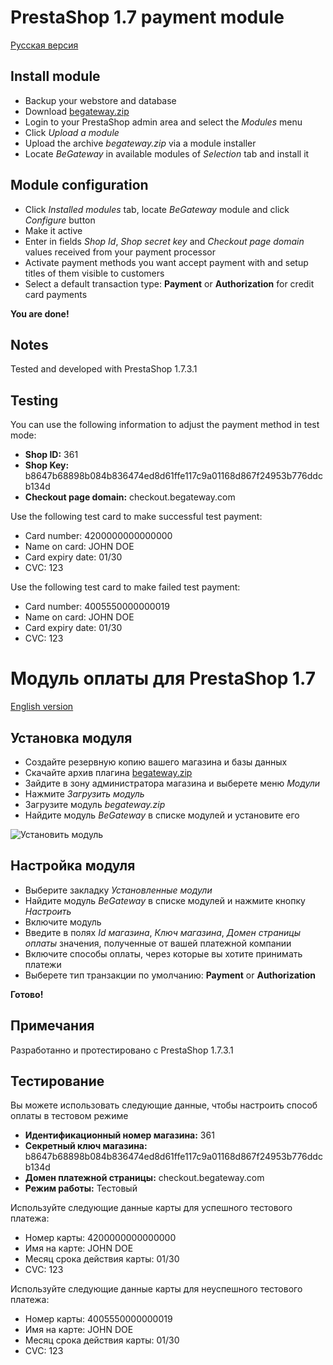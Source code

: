 # PrestaShop 1.7 payment module

[Русская версия](#модуль-оплаты-prestashop)

## Install module

  * Backup your webstore and database
  * Download [begateway.zip](https://github.com/begateway/prestashop-payment-module/raw/master/begateway.zip)
  * Login to your PrestaShop admin area and select the _Modules_ menu
  * Click _Upload a module_
  * Upload the archive _begateway.zip_ via a module installer
  * Locate _BeGateway_ in available modules of _Selection_ tab and install it

## Module configuration

  * Click _Installed modules_ tab, locate _BeGateway_ module and click _Configure_ button
  * Make it active
  * Enter in fields _Shop Id_, _Shop secret key_  and _Checkout page domain_ values received from your payment processor
  * Activate payment methods you want accept payment with and setup titles of them visible to customers
  * Select a default transaction type: __Payment__ or __Authorization__ for credit card payments

**You are done!**

## Notes

Tested and developed with PrestaShop 1.7.3.1

## Testing

You can use the following information to adjust the payment method in test mode:

  * __Shop ID:__ 361
  * __Shop Key:__ b8647b68898b084b836474ed8d61ffe117c9a01168d867f24953b776ddcb134d
  * __Checkout page domain:__ checkout.begateway.com

Use the following test card to make successful test payment:

  * Card number: 4200000000000000
  * Name on card: JOHN DOE
  * Card expiry date: 01/30
  * CVC: 123

Use the following test card to make failed test payment:

  * Card number: 4005550000000019
  * Name on card: JOHN DOE
  * Card expiry date: 01/30
  * CVC: 123

# Модуль оплаты для PrestaShop 1.7

[English version](#prestashop-payment-module)

## Установка модуля

  * Создайте резервную копию вашего магазина и базы данных
  * Скачайте архив плагина [begateway.zip](https://github.com/begateway/prestashop-payment-module/raw/master/begateway.zip)
  * Зайдите в зону администратора магазина и выберете меню _Модули_
  * Нажмите _Загрузить модуль_
  * Загрузите модуль _begateway.zip_
  * Найдите модуль _BeGateway_ в списке модулей и установите его

![Установить модуль](https://github.com/begateway/prestashop-payment-module/raw/master/doc/add-module-install.png)

## Настройка модуля

  * Выберите закладку _Установленные модули_
  * Найдите модуль _BeGateway_ в списке модулей и нажмите кнопку _Настроить_
  * Включите модуль
  * Введите в полях _Id магазина_, _Ключ магазина_, _Домен страницы оплаты_ значения, полученные от вашей платежной компании
  * Включите способы оплаты, через которые вы хотите принимать платежи
  * Выберете тип транзакции по умолчанию: __Payment__ or __Authorization__

**Готово!**

## Примечания

Разработанно и протестировано с PrestaShop 1.7.3.1

## Тестирование

Вы можете использовать следующие данные, чтобы настроить способ оплаты в тестовом режиме

  * __Идентификационный номер магазина:__ 361
  * __Секретный ключ магазина:__ b8647b68898b084b836474ed8d61ffe117c9a01168d867f24953b776ddcb134d
  * __Домен платежной страницы:__ checkout.begateway.com
  * __Режим работы:__ Тестовый

Используйте следующие данные карты для успешного тестового платежа:

  * Номер карты: 4200000000000000
  * Имя на карте: JOHN DOE
  * Месяц срока действия карты: 01/30
  * CVC: 123

Используйте следующие данные карты для неуспешного тестового платежа:

  * Номер карты: 4005550000000019
  * Имя на карте: JOHN DOE
  * Месяц срока действия карты: 01/30
  * CVC: 123
